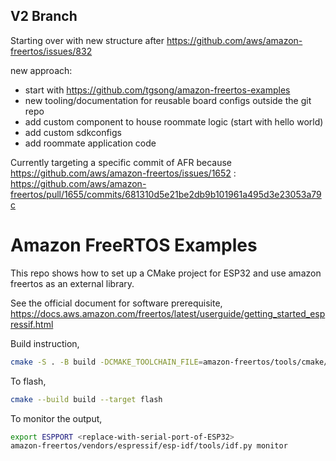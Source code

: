 ## V2 Branch

Starting over with new structure after https://github.com/aws/amazon-freertos/issues/832


new approach:
- start with https://github.com/tgsong/amazon-freertos-examples
- new tooling/documentation for reusable board configs outside the git repo
- add custom component to house roommate logic (start with hello world)
- add custom sdkconfigs
- add roommate application code

Currently targeting a specific commit of AFR because https://github.com/aws/amazon-freertos/issues/1652 :
https://github.com/aws/amazon-freertos/pull/1655/commits/681310d5e21be2db9b101961a495d3e23053a79c

# Amazon FreeRTOS Examples

This repo shows how to set up a CMake project for ESP32 and use amazon freertos as an external library.

See the official document for software prerequisite, https://docs.aws.amazon.com/freertos/latest/userguide/getting_started_espressif.html

Build instruction,

```sh
cmake -S . -B build -DCMAKE_TOOLCHAIN_FILE=amazon-freertos/tools/cmake/toolchains/xtensa-esp32.cmake -GNinja
```

To flash,

```sh
cmake --build build --target flash
```

To monitor the output,

```sh
export ESPPORT <replace-with-serial-port-of-ESP32>
amazon-freertos/vendors/espressif/esp-idf/tools/idf.py monitor
```
